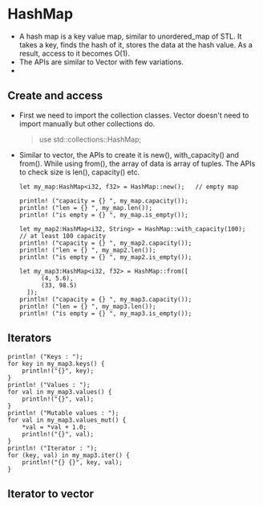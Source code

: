 # HashMap

- A hash map is a key value map, similar to unordered_map of STL. It takes a key, finds the hash of it, stores the data at the hash value. As a result, access to it becomes O(1).
- The APIs are similar to Vector with few variations.
- 

## Create and access

- First we need to import the collection classes. Vector doesn't need to import manually but other collections do.
  > use std::collections::HashMap;
- Similar to vector, the APIs to create it is new(), with_capacity() and from(). While using from(), the array of data is array of tuples. The APIs to check size is len(), capacity() etc.
  ```
  let my_map:HashMap<i32, f32> = HashMap::new();   // empty map

  println! ("capacity = {} ", my_map.capacity());
  println! ("len = {} ", my_map.len());
  println! ("is empty = {} ", my_map.is_empty());
 
  let my_map2:HashMap<i32, String> = HashMap::with_capacity(100);   // at least 100 capacity
  println! ("capacity = {} ", my_map2.capacity());
  println! ("len = {} ", my_map2.len());
  println! ("is empty = {} ", my_map2.is_empty());

  let my_map3:HashMap<i32, f32> = HashMap::from([
        (4, 5.6),
        (33, 98.5)
    ]);
  println! ("capacity = {} ", my_map3.capacity());
  println! ("len = {} ", my_map3.len());
  println! ("is empty = {} ", my_map3.is_empty());
  ```

## Iterators

  ```
  println! ("Keys : ");
  for key in my_map3.keys() {
      println!("{}", key);
  }
  println! ("Values : ");
  for val in my_map3.values() {
      println!("{}", val);
  }
  println! ("Mutable values : ");
  for val in my_map3.values_mut() {
      *val = *val + 1.0;
      println!("{}", val);
  }
  println! ("Iterator : ");
  for (key, val) in my_map3.iter() {
      println!("{} {}", key, val);
  }
  ```

## Iterator to vector
